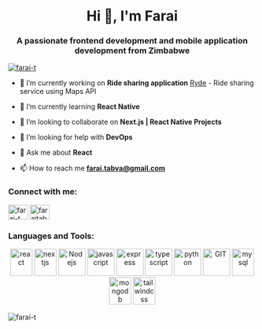 <h1 align="center">Hi 👋, I'm Farai</h1>
<h3 align="center">A passionate frontend development and mobile application development from Zimbabwe</h3>

<p align="left"> <a href="https://github.com/ryo-ma/github-profile-trophy"><img src="https://github-profile-trophy.vercel.app/?username=farai-t" alt="farai-t" /></a> </p>

- 🔭 I’m currently working on **Ride sharing application** [Ryde](https://github.com/farai-t/uber-yt) - Ride sharing service using Maps API

- 🌱 I’m currently learning **React Native**

- 👯 I’m looking to collaborate on **Next.js | React Native Projects**

- 🤝 I’m looking for help with **DevOps**

- 💬 Ask me about **React**

- 📫 How to reach me **farai.tabva@gmail.com**

<h3 align="left">Connect with me:</h3>
<p align="left">
<a href="https://linkedin.com/in/farai-t" target="blank"><img align="center" src="https://raw.githubusercontent.com/rahuldkjain/github-profile-readme-generator/master/src/images/icons/Social/linked-in-alt.svg" alt="farai-t" height="30" width="40" /></a>
<a href="https://kaggle.com/faraitabva" target="blank"><img align="center" src="https://raw.githubusercontent.com/rahuldkjain/github-profile-readme-generator/master/src/images/icons/Social/kaggle.svg" alt="faraitabva" height="30" width="40" /></a>
</p>

<h3 align="left">Languages and Tools:</h3>

<p align="center">
      <img src="https://www.vectorlogo.zone/logos/reactjs/reactjs-icon.svg" alt="react" width="45" height="55"/>
      <img src="https://www.vectorlogo.zone/logos/nextjs/nextjs-icon.svg" alt="nextjs" width="45" height="55"/>
      <img src="https://www.vectorlogo.zone/logos/nodejs/nodejs-icon.svg" alt="Nodejs" width="55" height="55"/>
      <img src="https://www.vectorlogo.zone/logos/javascript/javascript-icon.svg" alt="javascript" width="55" height="55"/> 
      <img src="https://www.vectorlogo.zone/logos/expressjs/expressjs-icon.svg" alt="express" width="55" height="55"/> 
      <img src="https://www.vectorlogo.zone/logos/typescriptlang/typescriptlang-icon.svg" alt="typescript" width="55" height="55"/> 
      <img src="https://www.vectorlogo.zone/logos/python/python-icon.svg" alt="python" width="55" height="55"/>
      <img src="https://www.vectorlogo.zone/logos/git-scm/git-scm-icon.svg" alt="GIT" width="55" height="55"/> 
      <img src="https://www.vectorlogo.zone/logos/mysql/mysql-icon.svg" alt="mysql" width="45" height="55"/>
      <img src="https://www.vectorlogo.zone/logos/mongodb/mongodb-icon.svg" alt="mongodb" width="45" height="55"/>
      <img src="https://www.vectorlogo.zone/logos/tailwindcss/tailwindcss-icon.svg" alt="tailwindcss" width="45" height="55"/>
</p>
<p><img align="center" src="https://github-readme-stats.vercel.app/api/top-langs?username=farai-t&show_icons=true&locale=en&layout=compact" alt="farai-t" /></p>

